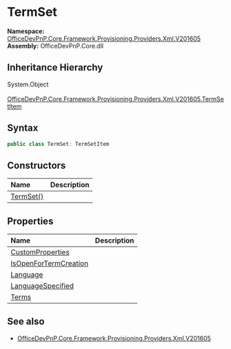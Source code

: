 # TermSet
  

**Namespace:** [OfficeDevPnP.Core.Framework.Provisioning.Providers.Xml.V201605](OfficeDevPnP.Core.Framework.Provisioning.Providers.Xml.V201605.md)  
**Assembly:** OfficeDevPnP.Core.dll  
## Inheritance Hierarchy
System.Object  
&ensp;[OfficeDevPnP.Core.Framework.Provisioning.Providers.Xml.V201605.TermSetItem](OfficeDevPnP.Core.Framework.Provisioning.Providers.Xml.V201605.TermSetItem.md)  
## Syntax
```C#
public class TermSet: TermSetItem
```
## Constructors
|**Name**|**Description**|
|:-----|:-----|
| [TermSet()](OfficeDevPnP.Core.Framework.Provisioning.Providers.Xml.V201605.TermSet.ctor1.md) |  
## Properties
|**Name**|**Description**|
|:-----|:-----|
| [CustomProperties](OfficeDevPnP.Core.Framework.Provisioning.Providers.Xml.V201605.TermSet.CustomProperties.md) | 
| [IsOpenForTermCreation](OfficeDevPnP.Core.Framework.Provisioning.Providers.Xml.V201605.TermSet.IsOpenForTermCreation.md) | 
| [Language](OfficeDevPnP.Core.Framework.Provisioning.Providers.Xml.V201605.TermSet.Language.md) | 
| [LanguageSpecified](OfficeDevPnP.Core.Framework.Provisioning.Providers.Xml.V201605.TermSet.LanguageSpecified.md) | 
| [Terms](OfficeDevPnP.Core.Framework.Provisioning.Providers.Xml.V201605.TermSet.Terms.md) | 
## See also
- [OfficeDevPnP.Core.Framework.Provisioning.Providers.Xml.V201605](OfficeDevPnP.Core.Framework.Provisioning.Providers.Xml.V201605.md)
